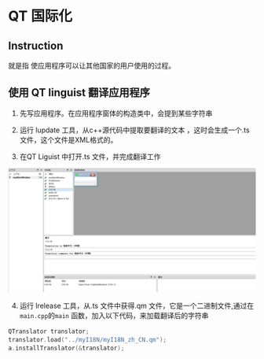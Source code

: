# QT 国际化 

## Instruction 

就是指 使应用程序可以让其他国家的用户使用的过程。 

## 使用 QT linguist 翻译应用程序


1. 先写应用程序。在应用程序窗体的构造类中，会提到某些字符串 

2. 运行 lupdate 工具，从c++源代码中提取要翻译的文本 ，这时会生成一个.ts 文件，这个文件是XML格式的。 

3. 在QT Liguist 中打开.ts 文件，并完成翻译工作 

![](./images/qtling.png)

4. 运行 lrelease 工具，从.ts 文件中获得.qm 文件，它是一个二进制文件,通过在`main.cpp`的`main` 函数，加入以下代码，来加载翻译后的字符串 

```c++ 
QTranslator translator;
translator.load("../myI18N/myI18N_zh_CN.qm");
a.installTranslator(&translator);


```